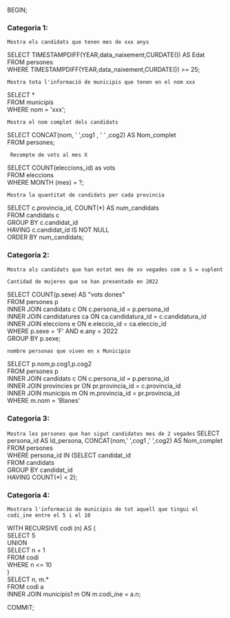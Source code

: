 BEGIN;

### Categoria 1: 

``Mostra els candidats que tenen mes de xxx anys``

SELECT TIMESTAMPDIFF(YEAR,data_naixement,CURDATE()) AS Edat<br>
	FROM persones<br>
WHERE TIMESTAMPDIFF(YEAR,data_naixement,CURDATE()) >= 25;


``Mostra tota l'informació de municipis que tenen en el nom xxx``

SELECT *<br>
	FROM municipis<br>
WHERE nom = 'xxx';

``Mostra el nom complet dels candidats``

SELECT CONCAT(nom, ' ',cog1 , ' ' ,cog2) AS Nom_complet<br>
	FROM persones;

`` Recompte de vots al mes X``

SELECT COUNT(eleccions_id) as vots<br>
	FROM eleccions<br>
WHERE MONTH (mes) = ?;

``Mostra la quantitat de candidats per cada provincia``

SELECT c.provincia_id, COUNT(*) AS num_candidats <br>
	  FROM candidats c<br>
	GROUP BY c.candidat_id<br>
    HAVING c.candidat_id IS NOT NULL<br>
    ORDER BY num_candidats;

### Categoria 2:

``Mostra als candidats que han estat mes de xx vegades com a S = suplent``

``Cantidad de mujeres que se han presentado en 2022``

SELECT COUNT(p.sexe) AS "vots dones" <br>
	FROM persones p <br>
    INNER JOIN candidats c ON c.persona_id = p.persona_id <br>
    INNER JOIN candidatures ca ON ca.candidatura_id = c.candidatura_id <br>
    INNER JOIN eleccions e ON e.eleccio_id = ca.eleccio_id <br>
WHERE p.sexe = 'F' AND e.any = 2022 <br>
GROUP BY p.sexe;

``nombre personas que viven en x Municipio``

SELECT p.nom,p.cog1,p.cog2 <br>
	FROM persones p <br>
    INNER JOIN candidats c ON c.persona_id = p.persona_id <br>
    INNER JOIN provincies pr ON pr.provincia_id = c.provincia_id <br>
    INNER JOIN municipis m ON m.provincia_id = pr.provincia_id <br>
WHERE m.nom = 'Blanes'


### Categoria 3:
``Mostra les persones que han sigut candidates mes de 2 vegades``
SELECT persona_id AS Id_persona, CONCAT(nom,' ',cog1 ,' ',cog2) AS Nom_complet<br>
	FROM persones<br>
WHERE persona_id IN (SELECT candidat_id<br>
						FROM candidats<br>
						GROUP BY candidat_id<br>
					HAVING COUNT(*) < 2);<br>






### Categoria 4:

``Mostrara l'informació de municipis de tot aquell que tingui el codi_ine entre el 5 i el 10``

WITH RECURSIVE codi (n) AS (<br>
SELECT 5<br>
UNION<br>
SELECT n + 1<br>
FROM codi<br>
WHERE n <= 10<br>
)<br>
SELECT n, m.*<br>
	FROM codi a<br>
    INNER JOIN municipis1 m ON m.codi_ine = a.n;


COMMIT;
